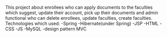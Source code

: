 This project about enrollees who can apply documents to the faculties which suggest, update their account, pick up their documents and admin functional who can delete enrollees, update faculties, create faculties.
Technologies which used:
-Spring 
-Hibernate(under Spring)
-JSP
-HTML
-CSS
-JS
-MySQL
-design pattern MVC
